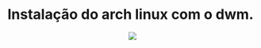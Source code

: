 # Instalação do arch linux com o dwm.

<p align="center"><img src="https://notabug.org/kleidione/openbox/raw/master/Logo.png"</p>
